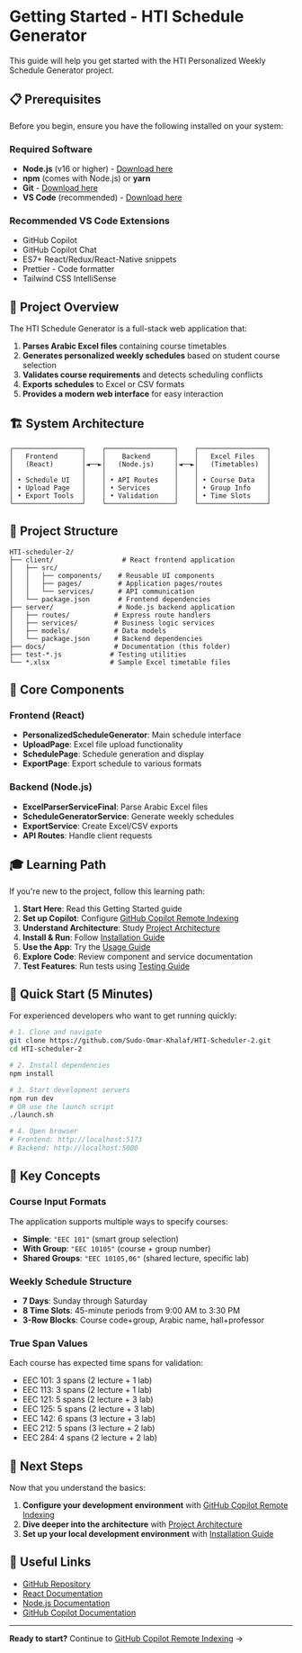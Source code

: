 # Getting Started - HTI Schedule Generator

This guide will help you get started with the HTI Personalized Weekly Schedule Generator project.

## 📋 Prerequisites

Before you begin, ensure you have the following installed on your system:

### Required Software
- **Node.js** (v16 or higher) - [Download here](https://nodejs.org/)
- **npm** (comes with Node.js) or **yarn**
- **Git** - [Download here](https://git-scm.com/)
- **VS Code** (recommended) - [Download here](https://code.visualstudio.com/)

### Recommended VS Code Extensions
- GitHub Copilot
- GitHub Copilot Chat
- ES7+ React/Redux/React-Native snippets
- Prettier - Code formatter
- Tailwind CSS IntelliSense

## 🎯 Project Overview

The HTI Schedule Generator is a full-stack web application that:

1. **Parses Arabic Excel files** containing course timetables
2. **Generates personalized weekly schedules** based on student course selection
3. **Validates course requirements** and detects scheduling conflicts
4. **Exports schedules** to Excel or CSV formats
5. **Provides a modern web interface** for easy interaction

## 🏗️ System Architecture

```
┌─────────────────┐    ┌─────────────────┐    ┌─────────────────┐
│   Frontend      │    │    Backend      │    │   Excel Files   │
│   (React)       │◄──►│   (Node.js)     │◄──►│   (Timetables)  │
│                 │    │                 │    │                 │
│ • Schedule UI   │    │ • API Routes    │    │ • Course Data   │
│ • Upload Page   │    │ • Services      │    │ • Group Info    │
│ • Export Tools  │    │ • Validation    │    │ • Time Slots    │
└─────────────────┘    └─────────────────┘    └─────────────────┘
```

## 📁 Project Structure

```
HTI-scheduler-2/
├── client/                 # React frontend application
│   ├── src/
│   │   ├── components/    # Reusable UI components
│   │   ├── pages/         # Application pages/routes
│   │   └── services/      # API communication
│   └── package.json       # Frontend dependencies
├── server/                # Node.js backend application
│   ├── routes/           # Express route handlers
│   ├── services/         # Business logic services
│   ├── models/           # Data models
│   └── package.json      # Backend dependencies
├── docs/                 # Documentation (this folder)
├── test-*.js            # Testing utilities
└── *.xlsx               # Sample Excel timetable files
```

## 🔧 Core Components

### Frontend (React)
- **PersonalizedScheduleGenerator**: Main schedule interface
- **UploadPage**: Excel file upload functionality
- **SchedulePage**: Schedule generation and display
- **ExportPage**: Export schedule to various formats

### Backend (Node.js)
- **ExcelParserServiceFinal**: Parse Arabic Excel files
- **ScheduleGeneratorService**: Generate weekly schedules
- **ExportService**: Create Excel/CSV exports
- **API Routes**: Handle client requests

## 🎓 Learning Path

If you're new to the project, follow this learning path:

1. **Start Here**: Read this Getting Started guide
2. **Set up Copilot**: Configure [GitHub Copilot Remote Indexing](./02-copilot-remote-indexing.md)
3. **Understand Architecture**: Study [Project Architecture](./03-project-architecture.md)
4. **Install & Run**: Follow [Installation Guide](./04-installation.md)
5. **Use the App**: Try the [Usage Guide](./05-usage-guide.md)
6. **Explore Code**: Review component and service documentation
7. **Test Features**: Run tests using [Testing Guide](./09-testing-guide.md)

## 🚀 Quick Start (5 Minutes)

For experienced developers who want to get running quickly:

```bash
# 1. Clone and navigate
git clone https://github.com/Sudo-Omar-Khalaf/HTI-Scheduler-2.git
cd HTI-scheduler-2

# 2. Install dependencies
npm install

# 3. Start development servers
npm run dev
# OR use the launch script
./launch.sh

# 4. Open browser
# Frontend: http://localhost:5173
# Backend: http://localhost:5000
```

## 🎯 Key Concepts

### Course Input Formats
The application supports multiple ways to specify courses:
- **Simple**: `"EEC 101"` (smart group selection)
- **With Group**: `"EEC 10105"` (course + group number)
- **Shared Groups**: `"EEC 10105,06"` (shared lecture, specific lab)

### Weekly Schedule Structure
- **7 Days**: Sunday through Saturday
- **8 Time Slots**: 45-minute periods from 9:00 AM to 3:30 PM
- **3-Row Blocks**: Course code+group, Arabic name, hall+professor

### True Span Values
Each course has expected time spans for validation:
- EEC 101: 3 spans (2 lecture + 1 lab)
- EEC 113: 3 spans (2 lecture + 1 lab)
- EEC 121: 5 spans (2 lecture + 3 lab)
- EEC 125: 5 spans (2 lecture + 3 lab)
- EEC 142: 6 spans (3 lecture + 3 lab)
- EEC 212: 5 spans (3 lecture + 2 lab)
- EEC 284: 4 spans (2 lecture + 2 lab)

## 📖 Next Steps

Now that you understand the basics:

1. **Configure your development environment** with [GitHub Copilot Remote Indexing](./02-copilot-remote-indexing.md)
2. **Dive deeper into the architecture** with [Project Architecture](./03-project-architecture.md)
3. **Set up your local development environment** with [Installation Guide](./04-installation.md)

## 🔗 Useful Links

- [GitHub Repository](https://github.com/Sudo-Omar-Khalaf/HTI-Scheduler-2)
- [React Documentation](https://react.dev/)
- [Node.js Documentation](https://nodejs.org/docs/)
- [GitHub Copilot Documentation](https://docs.github.com/en/copilot)

---

**Ready to start?** Continue to [GitHub Copilot Remote Indexing](./02-copilot-remote-indexing.md) →
